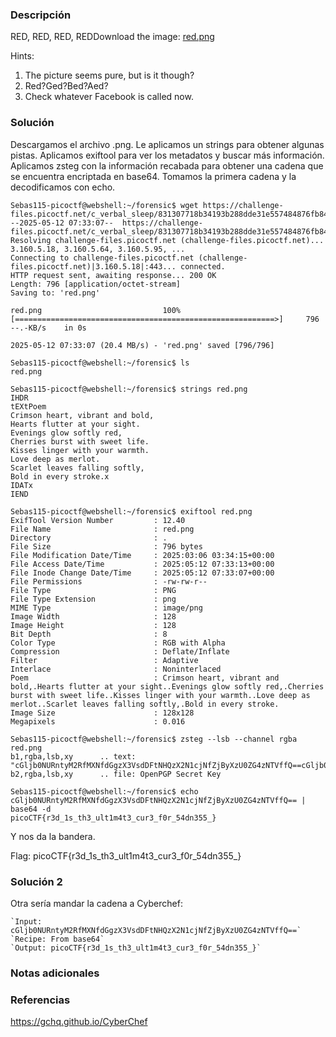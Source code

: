 ### Descripción
RED, RED, RED, REDDownload the image: [red.png](https://challenge-files.picoctf.net/c_verbal_sleep/831307718b34193b288dde31e557484876fb84978b5818e2627e453a54aa9ba6/red.png)

Hints:
1. The picture seems pure, but is it though?
2. Red?Ged?Bed?Aed?
3. Check whatever Facebook is called now.

### Solución
Descargamos el archivo .png.
Le aplicamos un strings para obtener algunas pistas.
Aplicamos exiftool para ver los metadatos y buscar más información.
Aplicamos zsteg con la información recabada para obtener una cadena que se encuentra encriptada en base64.
Tomamos la primera cadena y la decodificamos con echo.
```
Sebas115-picoctf@webshell:~/forensic$ wget https://challenge-files.picoctf.net/c_verbal_sleep/831307718b34193b288dde31e557484876fb84978b5818e2627e453a54aa9ba6/red.png
--2025-05-12 07:33:07--  https://challenge-files.picoctf.net/c_verbal_sleep/831307718b34193b288dde31e557484876fb84978b5818e2627e453a54aa9ba6/red.png
Resolving challenge-files.picoctf.net (challenge-files.picoctf.net)... 3.160.5.18, 3.160.5.64, 3.160.5.95, ...
Connecting to challenge-files.picoctf.net (challenge-files.picoctf.net)|3.160.5.18|:443... connected.
HTTP request sent, awaiting response... 200 OK
Length: 796 [application/octet-stream]
Saving to: 'red.png'

red.png                           100%[==========================================================>]     796  --.-KB/s    in 0s      

2025-05-12 07:33:07 (20.4 MB/s) - 'red.png' saved [796/796]

Sebas115-picoctf@webshell:~/forensic$ ls
red.png

Sebas115-picoctf@webshell:~/forensic$ strings red.png 
IHDR
tEXtPoem
Crimson heart, vibrant and bold,
Hearts flutter at your sight.
Evenings glow softly red,
Cherries burst with sweet life.
Kisses linger with your warmth.
Love deep as merlot.
Scarlet leaves falling softly,
Bold in every stroke.x
IDATx
IEND

Sebas115-picoctf@webshell:~/forensic$ exiftool red.png 
ExifTool Version Number         : 12.40
File Name                       : red.png
Directory                       : .
File Size                       : 796 bytes
File Modification Date/Time     : 2025:03:06 03:34:15+00:00
File Access Date/Time           : 2025:05:12 07:33:13+00:00
File Inode Change Date/Time     : 2025:05:12 07:33:07+00:00
File Permissions                : -rw-rw-r--
File Type                       : PNG
File Type Extension             : png
MIME Type                       : image/png
Image Width                     : 128
Image Height                    : 128
Bit Depth                       : 8
Color Type                      : RGB with Alpha
Compression                     : Deflate/Inflate
Filter                          : Adaptive
Interlace                       : Noninterlaced
Poem                            : Crimson heart, vibrant and bold,.Hearts flutter at your sight..Evenings glow softly red,.Cherries burst with sweet life..Kisses linger with your warmth..Love deep as merlot..Scarlet leaves falling softly,.Bold in every stroke.
Image Size                      : 128x128
Megapixels                      : 0.016

Sebas115-picoctf@webshell:~/forensic$ zsteg --lsb --channel rgba red.png 
b1,rgba,lsb,xy      .. text: "cGljb0NURntyM2RfMXNfdGgzX3VsdDFtNHQzX2N1cjNfZjByXzU0ZG4zNTVffQ==cGljb0NURntyM2RfMXNfdGgzX3VsdDFtNHQzX2N1cjNfZjByXzU0ZG4zNTVffQ==cGljb0NURntyM2RfMXNfdGgzX3VsdDFtNHQzX2N1cjNfZjByXzU0ZG4zNTVffQ==cGljb0NURntyM2RfMXNfdGgzX3VsdDFtNHQzX2N1cjNfZjByXzU0ZG4zNTVffQ=="
b2,rgba,lsb,xy      .. file: OpenPGP Secret Key

Sebas115-picoctf@webshell:~/forensic$ echo cGljb0NURntyM2RfMXNfdGgzX3VsdDFtNHQzX2N1cjNfZjByXzU0ZG4zNTVffQ== | base64 -d
picoCTF{r3d_1s_th3_ult1m4t3_cur3_f0r_54dn355_}
```
Y nos da la bandera.

Flag:
picoCTF{r3d_1s_th3_ult1m4t3_cur3_f0r_54dn355_}

### Solución 2
Otra sería mandar la cadena a Cyberchef:
```
`Input: cGljb0NURntyM2RfMXNfdGgzX3VsdDFtNHQzX2N1cjNfZjByXzU0ZG4zNTVffQ==`
`Recipe: From base64`
`Output: picoCTF{r3d_1s_th3_ult1m4t3_cur3_f0r_54dn355_}`
```
### Notas adicionales


### Referencias
https://gchq.github.io/CyberChef